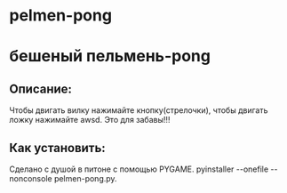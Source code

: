 # pelmen-pong
# бешеный пельмень-pong
## Описание:
Чтобы двигать вилку нажимайте кнопку(стрелочки), чтобы двигать ложку нажимайте awsd. Это для забавы!!!
## Как установить:
Сделано с душой в питоне с помощью PYGAME. pyinstaller --onefile --nonconsole pelmen-pong.py.
